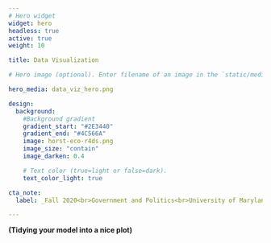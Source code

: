 ```yaml
---
# Hero widget
widget: hero
headless: true
active: true
weight: 10

title: Data Visualization

# Hero image (optional). Enter filename of an image in the `static/media/` folder.

hero_media: data_viz_hero.png

design:
  background:
    #Background gradient
    gradient_start: "#2E3440"
    gradient_end: "#4C566A"
    image: horst-eco-r4ds.png 
    image_size: "contain"
    image_darken: 0.4

    # Text color (true=light or false=dark).
    text_color_light: true

cta_note:
  label: _Fall 2020<br>Government and Politics<br>University of Maryland_

---
```


**(Tidying your model into a nice plot)**